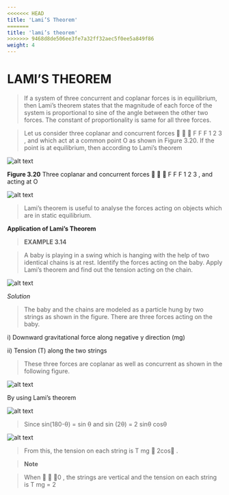 ```yaml
---
<<<<<<< HEAD
title: 'Lami’S Theorem'
=======
title: 'lami’s theorem'
>>>>>>> 9468d8de506ee3fe7a32ff32aec5f0ee5a849f86
weight: 4
---
```


# LAMI’S THEOREM 

>If a system of three concurrent and coplanar 
forces is in equilibrium, then Lami’s theorem 
states that the magnitude of each force of the 
system is proportional to sine of the angle 
between the other two forces. The constant 
of proportionality is same for all three forces. 

>Let us consider three coplanar and 
concurrent forces    F F F 1 2 3 , and which act at
a common point O as shown in Figure 3.20. 
If the point is at equilibrium, then according 
to Lami’s theorem

![alt text](../media/img69.png)

**Figure 3.20** Three 
coplanar and concurrent 
forces    F F F 1 2 3 , and 
acting at O

![alt text](../media/img70.png)

>Lami’s theorem is useful to analyse the 
forces acting on objects which are in static 
equilibrium.

**Application of Lami’s Theorem**

>**EXAMPLE 3.14**

>A baby is playing in a swing which is hanging 
with the help of two identical chains is at rest. 
Identify the forces acting on the baby. Apply 
Lami’s theorem and find out the tension 
acting on the chain.

![alt text](../media/img71.png)

*Solution*

>The baby and the chains are modeled as a 
particle hung by two strings as shown in the 
figure. There are three forces acting on the 
baby.

i) Downward gravitational force along 
negative y direction (mg)

ii) Tension (T) along the two strings

>These three forces are coplanar as well as 
concurrent as shown in the following figure.

![alt text](../media/img72.png)

By using Lami’s theorem 

![alt text](../media/img73.png)

>Since sin(180-θ) = sin θ and sin (2θ) = 2 sinθ cosθ

![alt text](../media/img74.png)

>From this, the tension on each string is 
T mg  2cos
.

>**Note**

>When   0 , the strings are 
vertical and the tension on 
each string is T mg = 2